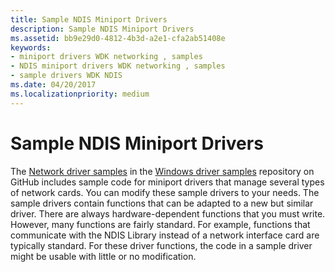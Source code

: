 ```yaml
---
title: Sample NDIS Miniport Drivers
description: Sample NDIS Miniport Drivers
ms.assetid: bb9e29d0-4812-4b3d-a2e1-cfa2ab51408e
keywords:
- miniport drivers WDK networking , samples
- NDIS miniport drivers WDK networking , samples
- sample drivers WDK NDIS
ms.date: 04/20/2017
ms.localizationpriority: medium
---
```


# Sample NDIS Miniport Drivers





The [Network driver samples](http://go.microsoft.com/fwlink/p/?LinkId=616034) in the [Windows driver samples](http://go.microsoft.com/fwlink/p/?LinkId=616507 ) repository on GitHub includes sample code for miniport drivers that manage several types of network cards. You can modify these sample drivers to your needs. The sample drivers contain functions that can be adapted to a new but similar driver. There are always hardware-dependent functions that you must write. However, many functions are fairly standard. For example, functions that communicate with the NDIS Library instead of a network interface card are typically standard. For these driver functions, the code in a sample driver might be usable with little or no modification.

 

 





